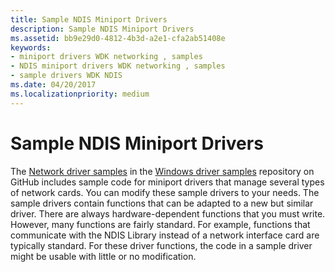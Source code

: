 ```yaml
---
title: Sample NDIS Miniport Drivers
description: Sample NDIS Miniport Drivers
ms.assetid: bb9e29d0-4812-4b3d-a2e1-cfa2ab51408e
keywords:
- miniport drivers WDK networking , samples
- NDIS miniport drivers WDK networking , samples
- sample drivers WDK NDIS
ms.date: 04/20/2017
ms.localizationpriority: medium
---
```


# Sample NDIS Miniport Drivers





The [Network driver samples](http://go.microsoft.com/fwlink/p/?LinkId=616034) in the [Windows driver samples](http://go.microsoft.com/fwlink/p/?LinkId=616507 ) repository on GitHub includes sample code for miniport drivers that manage several types of network cards. You can modify these sample drivers to your needs. The sample drivers contain functions that can be adapted to a new but similar driver. There are always hardware-dependent functions that you must write. However, many functions are fairly standard. For example, functions that communicate with the NDIS Library instead of a network interface card are typically standard. For these driver functions, the code in a sample driver might be usable with little or no modification.

 

 





